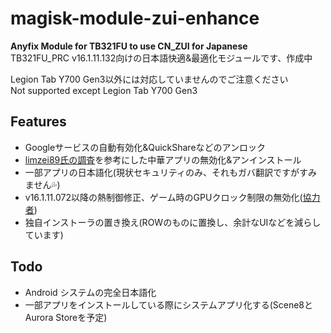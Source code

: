 # magisk-module-zui-enhance
**Anyfix Module for TB321FU to use CN_ZUI for Japanese**<br>
TB321FU_PRC v16.1.11.132向けの日本語快適&最適化モジュールです、作成中<br>

Legion Tab Y700 Gen3以外には対応していませんのでご注意ください<br>
Not supported except Legion Tab Y700 Gen3<br> 

## Features
- Googleサービスの自動有効化&QuickShareなどのアンロック
- [limzei89氏の調査](https://note.com/limzei89/n/n2a6ddb4455d5)を参考にした中華アプリの無効化&アンインストール
- 一部アプリの日本語化(現状セキュリティのみ、それもガバ翻訳ですがすみません💦)
- v16.1.11.072以降の熱制御修正、ゲーム時のGPUクロック制限の無効化([協力者](https://t.me/Rakkashin))
- 独自インストーラの置き換え(ROWのものに置換し、余計なUIなどを減らしています)

## Todo
- Android システムの完全日本語化
- 一部アプリをインストールしている際にシステムアプリ化する(Scene8とAurora Storeを予定)
